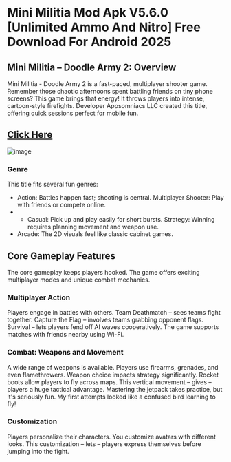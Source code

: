 # Mini Militia Mod Apk V5.6.0 [Unlimited Ammo And Nitro] Free Download For Android 2025
## Mini Militia – Doodle Army 2: Overview

Mini Militia - Doodle Army 2 is a fast-paced, multiplayer shooter game. Remember those chaotic afternoons spent battling friends on tiny phone screens? This game brings that energy! It throws players into intense, cartoon-style firefights. Developer Appsomniacs LLC created this title, offering quick sessions perfect for mobile fun.
## [Click Here](https://techbigs.io/)
![image](https://github.com/user-attachments/assets/a7db88b1-69f8-429c-8c01-078f3ef8da48)


### Genre

This title fits several fun genres:

*   Action: Battles happen fast; shooting is central.
    Multiplayer Shooter: Play with friends or compete online.
*   - Casual: Pick up and play easily for short bursts.
    Strategy: Winning requires planning movement and weapon use.
*   Arcade: The 2D visuals feel like classic cabinet games.

## Core Gameplay Features

The core gameplay keeps players hooked. The game offers exciting multiplayer modes and unique combat mechanics.

### Multiplayer Action

Players engage in battles with others. Team Deathmatch – sees teams fight together. Capture the Flag – involves teams grabbing opponent flags. Survival – lets players fend off AI waves cooperatively. The game supports matches with friends nearby using Wi-Fi.

### Combat: Weapons and Movement

A wide range of weapons is available. Players use firearms, grenades, and even flamethrowers. Weapon choice impacts strategy significantly. Rocket boots allow players to fly across maps. This vertical movement – gives – players a huge tactical advantage. Mastering the jetpack takes practice, but it's seriously fun. My first attempts looked like a confused bird learning to fly!

### Customization

Players personalize their characters. You customize avatars with different looks. This customization – lets – players express themselves before jumping into the fight.
